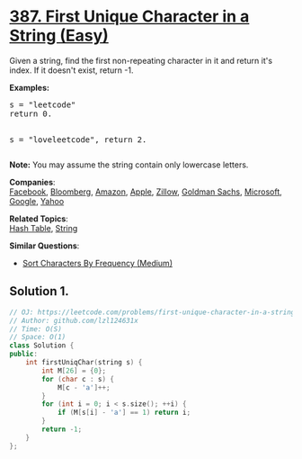 # [387. First Unique Character in a String (Easy)](https://leetcode.com/problems/first-unique-character-in-a-string/)

<p>
Given a string, find the first non-repeating character in it and return it's index. If it doesn't exist, return -1.
</p>
<p><b>Examples:</b>
</p><pre>s = "leetcode"
return 0.

s = "loveleetcode",
return 2.
</pre>
<p></p>

<p>
<b>Note:</b> You may assume the string contain only lowercase letters.
</p>

**Companies**:  
[Facebook](https://leetcode.com/company/facebook), [Bloomberg](https://leetcode.com/company/bloomberg), [Amazon](https://leetcode.com/company/amazon), [Apple](https://leetcode.com/company/apple), [Zillow](https://leetcode.com/company/zillow), [Goldman Sachs](https://leetcode.com/company/goldman-sachs), [Microsoft](https://leetcode.com/company/microsoft), [Google](https://leetcode.com/company/google), [Yahoo](https://leetcode.com/company/yahoo)

**Related Topics**:  
[Hash Table](https://leetcode.com/tag/hash-table/), [String](https://leetcode.com/tag/string/)

**Similar Questions**:
* [Sort Characters By Frequency (Medium)](https://leetcode.com/problems/sort-characters-by-frequency/)

## Solution 1.

```cpp
// OJ: https://leetcode.com/problems/first-unique-character-in-a-string/
// Author: github.com/lzl124631x
// Time: O(S)
// Space: O(1)
class Solution {
public:
    int firstUniqChar(string s) {
        int M[26] = {0};
        for (char c : s) {
            M[c - 'a']++;
        }
        for (int i = 0; i < s.size(); ++i) {
            if (M[s[i] - 'a'] == 1) return i;
        }
        return -1;
    }
};
```